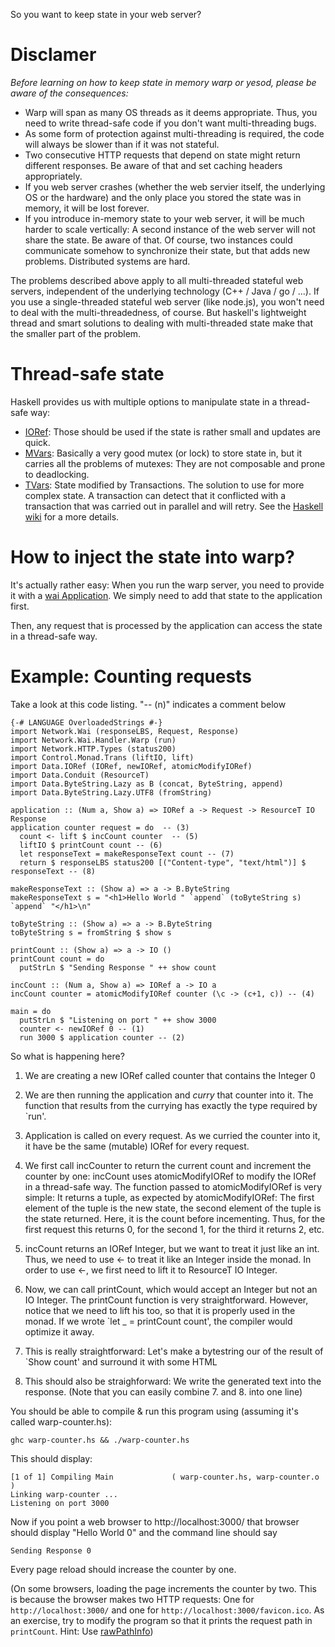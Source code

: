 So you want to keep state in your web server?

# Disclamer

*Before learning on how to keep state in memory warp or yesod, please be aware of the consequences:*

* Warp will span as many OS threads as it deems appropriate. Thus, you need to write thread-safe code if you don't want multi-threading bugs.
* As some form of protection against multi-threading is required, the code will always be slower than if it was not stateful.
* Two consecutive HTTP requests that depend on state might return different responses. Be aware of that and set caching headers appropriately.
* If you web server crashes (whether the web servier itself, the underlying OS or the hardware) and the only place you stored the state was in memory, it will be lost forever.
* If you introduce in-memory state to your web server, it will be much harder to scale vertically: A second instance of the web server will not share the state. Be aware of that. Of course, two instances could communicate somehow to synchronize their state, but that adds new problems. Distributed systems are hard.

The problems described above apply to all multi-threaded stateful web servers, independent of the underlying technology (C++ / Java / go / ...). If you use a single-threaded stateful web server (like node.js), you won't need to deal with the multi-threadedness, of course. But haskell's lightweight thread and smart solutions to dealing with multi-threaded state make that the smaller part of the problem.

# Thread-safe state

Haskell provides us with multiple options to manipulate state in a thread-safe way:

* [IORef](http://www.haskell.org/ghc/docs/latest/html/libraries/base/Data-IORef.html): Those should be used if the state is rather small and updates are quick. 
* [MVars](http://www.haskell.org/ghc/docs/latest/html/libraries/base/Control-Concurrent-MVar.html): Basically a very good mutex (or lock) to store state in, but it carries all the problems of mutexes: They are not composable and prone to deadlocking.
* [TVars](http://www.haskell.org/ghc/docs/latest/html/libraries/base/GHC-Conc.html#g:3): State modified by Transactions. The solution to use for more complex state. A transaction can detect that it conflicted with a transaction that was carried out in parallel and will retry. See the [Haskell wiki](http://www.haskell.org/haskellwiki/STM) for a more details.

# How to inject the state into warp?

It's actually rather easy: When you run the warp server, you need to provide it with a [wai Application](http://hackage.haskell.org/packages/archive/wai/1.3.0.1/doc/html/Network-Wai.html). We simply need to add that state to the application first.

Then, any request that is processed by the application can access the state in a thread-safe way.

# Example: Counting requests

Take a look at this code listing. "-- (n)" indicates a comment below

    {-# LANGUAGE OverloadedStrings #-}
    import Network.Wai (responseLBS, Request, Response)
    import Network.Wai.Handler.Warp (run)
    import Network.HTTP.Types (status200)
    import Control.Monad.Trans (liftIO, lift)
    import Data.IORef (IORef, newIORef, atomicModifyIORef)
    import Data.Conduit (ResourceT)
    import Data.ByteString.Lazy as B (concat, ByteString, append)
    import Data.ByteString.Lazy.UTF8 (fromString)

    application :: (Num a, Show a) => IORef a -> Request -> ResourceT IO Response
    application counter request = do  -- (3)
      count <- lift $ incCount counter  -- (5)
      liftIO $ printCount count -- (6)
      let responseText = makeResponseText count -- (7)
      return $ responseLBS status200 [("Content-type", "text/html")] $ responseText -- (8)

    makeResponseText :: (Show a) => a -> B.ByteString
    makeResponseText s = "<h1>Hello World " `append` (toByteString s) `append` "</h1>\n"

    toByteString :: (Show a) => a -> B.ByteString
    toByteString s = fromString $ show s

    printCount :: (Show a) => a -> IO ()
    printCount count = do 
      putStrLn $ "Sending Response " ++ show count

    incCount :: (Num a, Show a) => IORef a -> IO a
    incCount counter = atomicModifyIORef counter (\c -> (c+1, c)) -- (4)

    main = do 
      putStrLn $ "Listening on port " ++ show 3000
      counter <- newIORef 0 -- (1)
      run 3000 $ application counter -- (2)

So what is happening here?
1. We are creating a new IORef called counter that contains the Integer 0

2. We are then running the application and *curry* that counter into it. The function that results from the currying has exactly the type required by `run'.

3. Application is called on every request. As we curried the counter into it, it have be the same (mutable) IORef for every request.

4. We first call incCounter to return the current count and increment the counter by one: incCount uses atomicModifyIORef to modify the IORef in a thread-safe way. The function passed to atomicModifyIORef is very simple: It returns a tuple, as expected by atomicModifyIORef: The first element of the tuple is the new state, the second element of the tuple is the state returned. Here, it is the count before incementing. Thus, for the first request this returns 0, for the second 1, for the third it returns 2, etc.

5. incCount returns an IORef Integer, but we want to treat it just like an int. Thus, we need to use <- to treat it like an Integer inside the monad. In order to use <-, we first need to lift it to ResourceT IO Integer.

6. Now, we can call printCount, which would accept an Integer but not an IO Integer. The printCount function is very straightforward. However, notice that we need to lift his too, so that it is properly used in the monad. If we wrote `let _ = printCount count', the compiler would optimize it away.

7. This is really straightforward: Let's make a bytestring our of the result of `Show count' and surround it with some HTML

8. This should also be straighforward: We write the generated text into the response. (Note that you can easily combine 7. and 8. into one line)

You should be able to compile & run this program using (assuming it's called warp-counter.hs):

    ghc warp-counter.hs && ./warp-counter.hs

This should display:

    [1 of 1] Compiling Main             ( warp-counter.hs, warp-counter.o )
    Linking warp-counter ...
    Listening on port 3000

Now if you point a web browser to http://localhost:3000/ that browser should display "Hello World 0" and the command line should say

    Sending Response 0

Every page reload should increase the counter by one.

(On some browsers, loading the page increments the counter by two. This is because the browser makes two HTTP requests: One for `http://localhost:3000/` and one for `http://localhost:3000/favicon.ico`. As an exercise, try to modify the program so that it prints the request path in `printCount`. Hint: Use [rawPathInfo](http://hackage.haskell.org/packages/archive/wai/1.3.0.1/doc/html/Network-Wai.html))